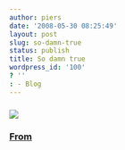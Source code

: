 ```yaml
---
author: piers
date: '2008-05-30 08:25:49'
layout: post
slug: so-damn-true
status: publish
title: So damn true
wordpress_id: '100'
? ''
: - Blog
---
```


### ![](http://imgs.xkcd.com/comics/every_damn_morning.png)

### [From](http://xkcd.com/430/)

